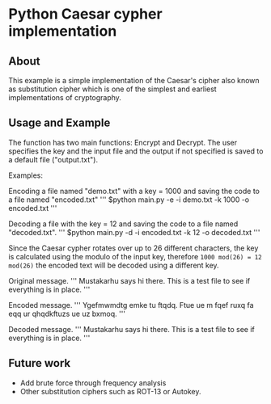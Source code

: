 # Python Caesar cypher implementation

## About
This example is a simple implementation of the Caesar's cipher also known as substitution cipher which is one of the simplest and earliest implementations of cryptography. 

## Usage and Example

The function has two main functions: Encrypt and Decrypt. 
The user specifies the key and the input file and the output if not specified is saved to a default file ("output.txt").

Examples:

Encoding a file named "demo.txt" with a key = 1000 and saving the code to a file named "encoded.txt"
'''
$python main.py -e -i demo.txt -k 1000 -o encoded.txt 
'''

Decoding a file with the key = 12 and saving the code to a file named "decoded.txt".
'''
$python main.py -d -i encoded.txt -k 12 -o decoded.txt 
'''

Since the Caesar cypher rotates over up to 26 different characters, the key is calculated using the modulo of the input key, therefore `1000 mod(26) = 12 mod(26)` the encoded text will be decoded using a different key.


Original message. 
'''
Mustakarhu says hi there. This is a test file to see if everything is in place.
'''

Encoded message.
'''
Ygefmwmdtg emke tu ftqdq. Ftue ue m fqef ruxq fa eqq ur qhqdkftuzs ue uz bxmoq.
'''

Decoded message.
'''
Mustakarhu says hi there. This is a test file to see if everything is in place.
'''

## Future work

- Add brute force through frequency analysis
- Other substitution ciphers such as ROT-13 or Autokey.
